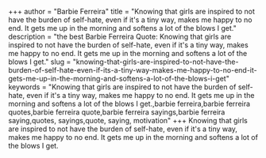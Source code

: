 +++
author = "Barbie Ferreira"
title = "Knowing that girls are inspired to not have the burden of self-hate, even if it's a tiny way, makes me happy to no end. It gets me up in the morning and softens a lot of the blows I get."
description = "the best Barbie Ferreira Quote: Knowing that girls are inspired to not have the burden of self-hate, even if it's a tiny way, makes me happy to no end. It gets me up in the morning and softens a lot of the blows I get."
slug = "knowing-that-girls-are-inspired-to-not-have-the-burden-of-self-hate-even-if-its-a-tiny-way-makes-me-happy-to-no-end-it-gets-me-up-in-the-morning-and-softens-a-lot-of-the-blows-i-get"
keywords = "Knowing that girls are inspired to not have the burden of self-hate, even if it's a tiny way, makes me happy to no end. It gets me up in the morning and softens a lot of the blows I get.,barbie ferreira,barbie ferreira quotes,barbie ferreira quote,barbie ferreira sayings,barbie ferreira saying,quotes, sayings,quote, saying, motivation"
+++
Knowing that girls are inspired to not have the burden of self-hate, even if it's a tiny way, makes me happy to no end. It gets me up in the morning and softens a lot of the blows I get.
